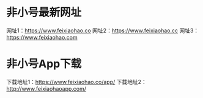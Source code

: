 # 非小号最新网址
网址1：https://www.feixiaohao.co
网址2：https://www.feixiaohao.cc
网址3：https://www.feixiaohao.com
# 非小号App下载
下载地址1：https://www.feixiaohao.co/app/ 
下载地址2：http://www.feixiaohaoapp.com/

